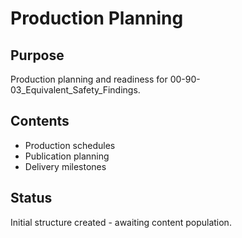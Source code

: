 # Production Planning

## Purpose
Production planning and readiness for 00-90-03_Equivalent_Safety_Findings.

## Contents
- Production schedules
- Publication planning
- Delivery milestones

## Status
Initial structure created - awaiting content population.
